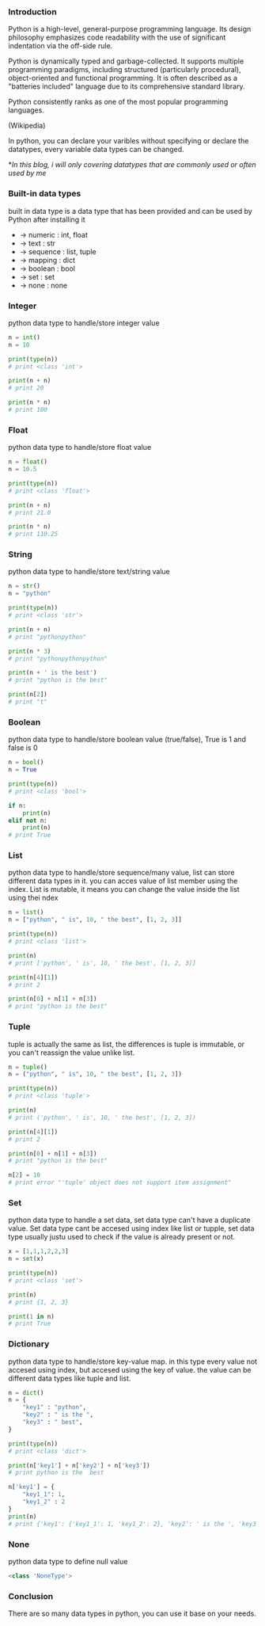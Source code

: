 ### Introduction
Python is a high-level, general-purpose programming language. Its design philosophy emphasizes code readability with the use of significant indentation via the off-side rule.

Python is dynamically typed and garbage-collected. It supports multiple programming paradigms, including structured (particularly procedural), object-oriented and functional programming. It is often described as a "batteries included" language due to its comprehensive standard library.

Python consistently ranks as one of the most popular programming languages.

(Wikipedia)

In python, you can declare your varibles without specifying or declare the datatypes, every variable data types can be changed.

**In this blog, i will only covering datatypes that are commonly used or often used by me*

### Built-in data types
built in data type is a data type that has been provided and can be used by Python after installing it

- -> numeric : int, float
- -> text : str
- -> sequence : list, tuple
- -> mapping : dict
- -> boolean : bool
- -> set : set
- -> none : none

### Integer
python data type to handle/store integer value

```py
n = int()
n = 10

print(type(n))
# print <class 'int'>

print(n + n)
# print 20

print(n * n)
# print 100
```

### Float
python data type to handle/store float value
```py
n = float()
n = 10.5

print(type(n))
# print <class 'float'>

print(n + n)
# print 21.0

print(n * n)
# print 110.25
```

### String
python data type to handle/store text/string value

```py
n = str()
n = "python"

print(type(n))
# print <class 'str'>

print(n + n)
# print "pythonpython"

print(n * 3)
# print "pythonpythonpython"

print(n + ' is the best')
# print "python is the best"

print(n[2])
# print "t"
```

### Boolean
python data type to handle/store boolean value (true/false), True is 1 and false is 0
```py
n = bool()
n = True

print(type(n))
# print <class 'bool'>

if n:
    print(n)
elif not n:
    print(n)
# print True
```

### List
python data type to handle/store sequence/many value, list can store different data types in it. you can acces value of list member using the index. List is mutable, it means you can change the value inside the list using thei ndex

```py
n = list()
n = ["python", " is", 10, " the best", [1, 2, 3]]

print(type(n))
# print <class 'list'>

print(n)
# print ['python', ' is', 10, ' the best', [1, 2, 3]]

print(n[4][1])
# print 2

print(n[0] + n[1] + n[3])
# print "python is the best"
```

### Tuple
tuple is actually the same as list, the differences is tuple is immutable, or you can't reassign the value unlike list.

```py
n = tuple()
n = ("python", " is", 10, " the best", [1, 2, 3])

print(type(n))
# print <class 'tuple'>

print(n)
# print ('python', ' is', 10, ' the best', [1, 2, 3])

print(n[4][1])
# print 2

print(n[0] + n[1] + n[3])
# print "python is the best"

n[2] = 10
# print error "'tuple' object does not support item assignment"
```

### Set
python data type to handle a set data, set data type can't have a duplicate value. Set data type cant be accesed using index like list or tupple, set data type usually justu used to check if the value is already present or not.

```py
x = [1,1,1,2,2,3]
n = set(x)

print(type(n))
# print <class 'set'>

print(n)
# print {1, 2, 3}

print(1 in n)
# print True
```

### Dictionary
python data type to handle/store key-value map. in this type every value not accesed using index, but accesed using the key of value. the value can be different data types like tuple and list.

```py
n = dict()
n = {
    "key1" : "python",
    "key2" : " is the ",
    "key3" : " best",
}

print(type(n))
# print <class 'dict'>

print(n['key1'] + n['key2'] + n['key3'])
# print python is the  best

n['key1'] = {
    "key1_1": 1,
    "key1_2" : 2
}
print(n)
# print {'key1': {'key1_1': 1, 'key1_2': 2}, 'key2': ' is the ', 'key3': ' best'}
```

### None
python data type to define null value

```py
<class 'NoneType'>
```

### Conclusion
There are so many data types in python, you can use it base on your needs.
